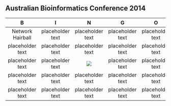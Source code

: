 ## Australian Bioinformatics Conference 2014

| B                | I                       | N                                                       | G                                                   | O                    |  
| :-----------:    | :-------------:         | :-------------:                                         | :-------------:                                     | :-------------:      |  
| Network Hairball |     placeholder text              |        placeholder text                            |placeholder text  |    placeholder text       |  
| placeholder text |placeholder text  |          placeholder text                             |        placeholder text                                            |    placeholder text             |  
| placeholder text        | placeholder text | <a href="http://bioinformatics.net.au/abic2014/"><img src="abic.png"></a> |                placeholder text                               |placeholder text  |  
|  placeholder text    |   placeholder text       |        placeholder text               |        placeholder text  |    placeholder text         |  
|   placeholder text    |   placeholder text    |                                placeholder text                 |                placeholder text                         |   placeholder text    |  
